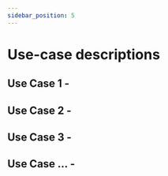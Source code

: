 ```yaml
---
sidebar_position: 5
---
```


# Use-case descriptions

## Use Case 1 - 
## Use Case 2 -
## Use Case 3 -
## Use Case ... -   